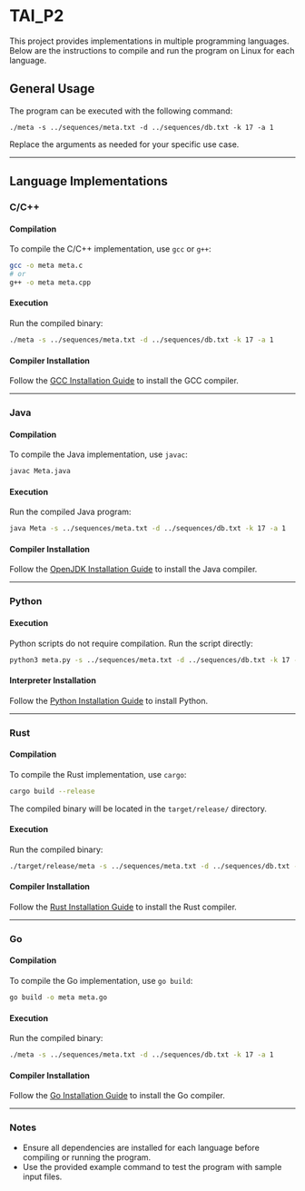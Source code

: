 # TAI_P2

This project provides implementations in multiple programming languages. Below are the instructions to compile and run the program on Linux for each language.

## General Usage

The program can be executed with the following command:
```
./meta -s ../sequences/meta.txt -d ../sequences/db.txt -k 17 -a 1
```

Replace the arguments as needed for your specific use case.

---

## Language Implementations

### C/C++

#### Compilation
To compile the C/C++ implementation, use `gcc` or `g++`:
```bash
gcc -o meta meta.c
# or
g++ -o meta meta.cpp
```

#### Execution
Run the compiled binary:
```bash
./meta -s ../sequences/meta.txt -d ../sequences/db.txt -k 17 -a 1
```

#### Compiler Installation
Follow the [GCC Installation Guide](https://gcc.gnu.org/install/) to install the GCC compiler.

---

### Java

#### Compilation
To compile the Java implementation, use `javac`:
```bash
javac Meta.java
```

#### Execution
Run the compiled Java program:
```bash
java Meta -s ../sequences/meta.txt -d ../sequences/db.txt -k 17 -a 1
```

#### Compiler Installation
Follow the [OpenJDK Installation Guide](https://openjdk.org/install/) to install the Java compiler.

---

### Python

#### Execution
Python scripts do not require compilation. Run the script directly:
```bash
python3 meta.py -s ../sequences/meta.txt -d ../sequences/db.txt -k 17 -a 1
```

#### Interpreter Installation
Follow the [Python Installation Guide](https://www.python.org/downloads/) to install Python.

---

### Rust

#### Compilation
To compile the Rust implementation, use `cargo`:
```bash
cargo build --release
```

The compiled binary will be located in the `target/release/` directory.

#### Execution
Run the compiled binary:
```bash
./target/release/meta -s ../sequences/meta.txt -d ../sequences/db.txt -k 17 -a 1
```

#### Compiler Installation
Follow the [Rust Installation Guide](https://www.rust-lang.org/tools/install) to install the Rust compiler.

---

### Go

#### Compilation
To compile the Go implementation, use `go build`:
```bash
go build -o meta meta.go
```

#### Execution
Run the compiled binary:
```bash
./meta -s ../sequences/meta.txt -d ../sequences/db.txt -k 17 -a 1
```

#### Compiler Installation
Follow the [Go Installation Guide](https://go.dev/doc/install) to install the Go compiler.

---

### Notes
- Ensure all dependencies are installed for each language before compiling or running the program.
- Use the provided example command to test the program with sample input files.
